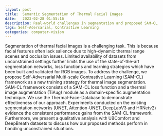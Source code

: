 ```yaml
---
layout: post
title:  Semantic Segmentation of Thermal Facial Images
date:   2023-02-28 01:55:16
description: Real-world challenges in segmentation and proposed SAM-CL approach
tags: Self-Adersarial, Contrastive Learning
categories: computer-vision
---
```


Segmentation of thermal facial images is a challenging task. This is because facial features often lack salience due to high-dynamic thermal range scenes and occlusion issues. Limited availability of datasets from unconstrained settings further limits the use of the state-of-the-art segmentation networks, loss functions and learning strategies which have been built and validated for RGB images. To address the challenge, we propose Self-Adversarial Multi-scale Contrastive Learning (SAM-CL) framework as a new training strategy for thermal image segmentation. SAM-CL framework consists of a SAM-CL loss function and a thermal image augmentation (TiAug) module as a domain-specific augmentation technique. We use the Thermal-Face-Database to demonstrate effectiveness of our approach. Experiments conducted on the existing segmentation networks (UNET, Attention-UNET, DeepLabV3 and HRNetv2) evidence the consistent performance gains from the SAM-CL framework. Furthermore, we present a qualitative analysis with UBComfort and DeepBreath datasets to discuss how our proposed methods perform in handling unconstrained situations.